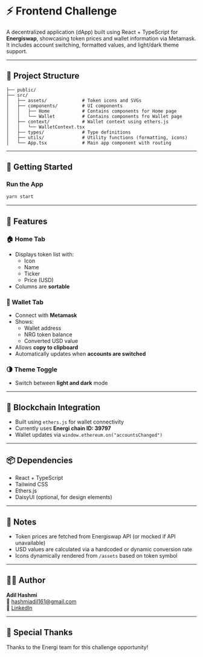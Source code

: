 # ⚡ Frontend Challenge

A decentralized application (dApp) built using React + TypeScript for **Energiswap**, showcasing token prices and wallet information via Metamask. It includes account switching, formatted values, and light/dark theme support.

---

## 📁 Project Structure

```
├── public/
├── src/
│   ├── assets/             # Token icons and SVGs
│   ├── components/         # UI components
│   │   ├── Home            # Contains components for Home page
│   │   └── Wallet          # Contains components fro Wallet page
│   ├── context/            # Wallet context using ethers.js
│   │   └── WalletContext.tsx
│   ├── types/              # Type definitions
│   ├── utils/              # Utility functions (formatting, icons)
│   └── App.tsx             # Main app component with routing
```

---

## 🚀 Getting Started

### Run the App

```bash
yarn start
```

---

## 🧩 Features

### 🏠 Home Tab

- Displays token list with:
  - Icon
  - Name
  - Ticker
  - Price (USD)
- Columns are **sortable**

### 👛 Wallet Tab

- Connect with **Metamask**
- Shows:
  - Wallet address
  - NRG token balance
  - Converted USD value
- Allows **copy to clipboard**
- Automatically updates when **accounts are switched**

### 🌗 Theme Toggle

- Switch between **light and dark** mode

---

## 🔗 Blockchain Integration

- Built using `ethers.js` for wallet connectivity
- Currently uses **Energi chain ID: 39797**
- Wallet updates via `window.ethereum.on("accountsChanged")`

---

## 📦 Dependencies

- React + TypeScript
- Tailwind CSS
- Ethers.js
- DaisyUI (optional, for design elements)

---

## 📄 Notes

- Token prices are fetched from Energiswap API (or mocked if API unavailable)
- USD values are calculated via a hardcoded or dynamic conversion rate
- Icons dynamically rendered from `/assets` based on token symbol

---

## 🧑‍💻 Author

**Adil Hashmi**  
📧 hashmiadil161@gmail.com  
💼 [LinkedIn](https://www.linkedin.com/in/adilhashmi/)

---

## 🫡 Special Thanks

Thanks to the Energi team for this challenge opportunity!
